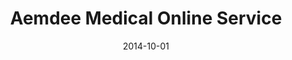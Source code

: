 ---
layout: post
title: Aemdee Medical Online Service
date: 2014-10-01
image: /images/homepage/cover-1.jpg
description: <a href="http://www.aemdee.com/">Aemdee</a> is a online communication channel between patients, doctors and other health care staff. With Aemdee’s online service, doctors and other health care staff will be able to monitor their patients’ condition and development remotely. I was involved in the design and development of Aemdee web application as a full-stack developer by using Ruby on Rails, BackboneJS, jQuery, D3js, CoffeeScript, Bootstrap and MySQL.
categories: [project]
tags: [Project, Full Stack, Ruby on Rails, Backbone.js, d3.js, MySQL, CoffeeScript]
---